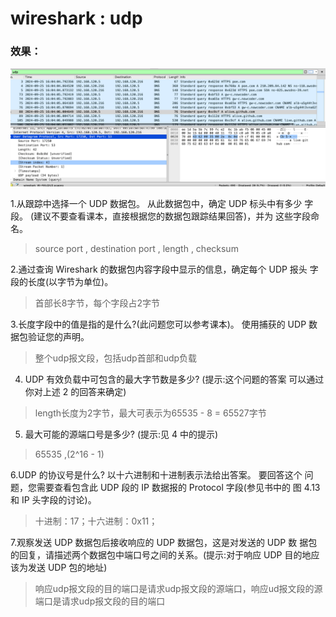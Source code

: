 # wireshark : udp

### 效果：
![1](./image/1.png)


1.从跟踪中选择一个 UDP 数据包。 从此数据包中，确定 UDP 标头中有多少 字段。 (建议不要查看课本，直接根据您的数据包跟踪结果回答)，并为 这些字段命名。
> source port , destination port , length , checksum 

2.通过查询 Wireshark 的数据包内容字段中显示的信息，确定每个 UDP 报头 字段的长度(以字节为单位)。
> 首部长8字节，每个字段占2字节

3.长度字段中的值是指的是什么?(此问题您可以参考课本)。 使用捕获的 UDP 数据包验证您的声明。
> 整个udp报文段，包括udp首部和udp负载

4. UDP 有效负载中可包含的最大字节数是多少? (提示:这个问题的答案 可以通过你对上述 2 的回答来确定)
> length长度为2字节，最大可表示为65535 - 8 = 65527字节

5. 最大可能的源端口号是多少? (提示:见 4 中的提示)
> 65535 ,(2^16 - 1)

6.UDP 的协议号是什么? 以十六进制和十进制表示法给出答案。 要回答这个 问题，您需要查看包含此 UDP 段的 IP 数据报的 Protocol 字段(参见书中的 图 4.13 和 IP 头字段的讨论)。
> 十进制：17；十六进制：0x11；

7.观察发送 UDP 数据包后接收响应的 UDP 数据包，这是对发送的 UDP 数 据包的回复，请描述两个数据包中端口号之间的关系。(提示:对于响应 UDP 目的地应该为发送 UDP 包的地址)
> 响应udp报文段的目的端口是请求udp报文段的源端口，响应ud报文段的源端口是请求udp报文段的目的端口